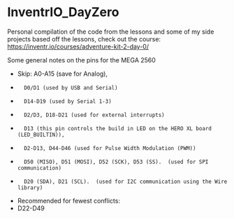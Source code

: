 # InventrIO_DayZero
Personal compilation of the code from the lessons and some of my side projects based off the lessons, check out the course: https://inventr.io/courses/adventure-kit-2-day-0/

Some general notes on the pins for the MEGA 2560
 * Skip: A0-A15 (save for Analog),
 *       D0/D1 (used by USB and Serial)
 *       D14-D19 (used by Serial 1-3)
 *       D2/D3, D18-D21 (used for external interrupts)
 *       D13 (this pin controls the build in LED on the HERO XL board (LED_BUILTIN)),
 *       D2-D13, D44-D46 (used for Pulse Width Modulation (PWM))
 *       D50 (MISO), D51 (MOSI), D52 (SCK), D53 (SS).  (used for SPI communication)
 *       D20 (SDA), D21 (SCL).  (used for I2C communication using the Wire library)
 * Recommended for fewest conflicts:
 *    D22-D49
